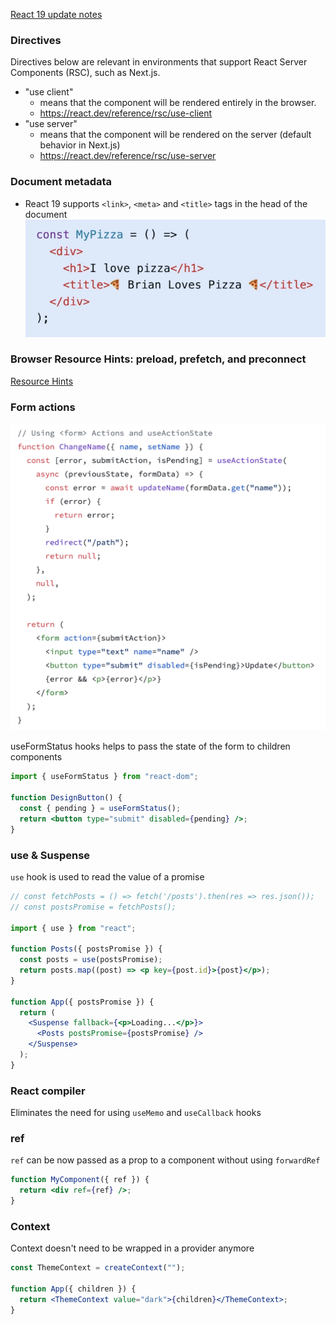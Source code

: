 [React 19 update notes](https://react.dev/blog/2024/12/05/react-19)

### Directives

Directives below are relevant in environments that support React Server Components (RSC), such as Next.js.

- "use client"
  - means that the component will be rendered entirely in the browser.
  - https://react.dev/reference/rsc/use-client
- "use server"
  - means that the component will be rendered on the server (default behavior in Next.js)
  - https://react.dev/reference/rsc/use-server

### Document metadata

- React 19 supports `<link>`, `<meta>` and `<title>` tags in the head of the document
  ![Meta tags](./images/react19meta.png)

### Browser Resource Hints: preload, prefetch, and preconnect

[Resource Hints](https://www.debugbear.com/blog/resource-hints-rel-preload-prefetch-preconnect)

### Form actions

![Form actions](./images/react19form.png)

useFormStatus hooks helps to pass the state of the form to children components

```jsx
import { useFormStatus } from "react-dom";

function DesignButton() {
  const { pending } = useFormStatus();
  return <button type="submit" disabled={pending} />;
}
```

### use & Suspense

`use` hook is used to read the value of a promise

```jsx
// const fetchPosts = () => fetch('/posts').then(res => res.json());
// const postsPromise = fetchPosts();

import { use } from "react";

function Posts({ postsPromise }) {
  const posts = use(postsPromise);
  return posts.map((post) => <p key={post.id}>{post}</p>);
}

function App({ postsPromise }) {
  return (
    <Suspense fallback={<p>Loading...</p>}>
      <Posts postsPromise={postsPromise} />
    </Suspense>
  );
}
```

### React compiler

Eliminates the need for using `useMemo` and `useCallback` hooks

### ref

`ref` can be now passed as a prop to a component without using `forwardRef`

```jsx
function MyComponent({ ref }) {
  return <div ref={ref} />;
}
```

### Context

Context doesn't need to be wrapped in a provider anymore

```jsx
const ThemeContext = createContext("");

function App({ children }) {
  return <ThemeContext value="dark">{children}</ThemeContext>;
}
```
